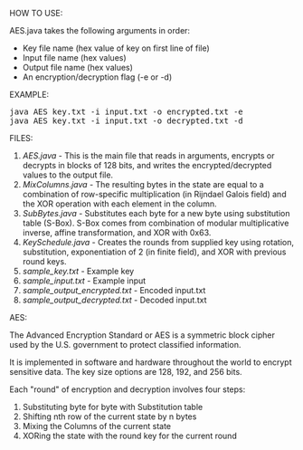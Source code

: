HOW TO USE:

AES.java takes the following arguments in order: 
<ul>
<li>Key file name (hex value of key on first line of file)</li>
<li>Input file name (hex values)</li>
<li>Output file name (hex values)</li>
<li>An encryption/decryption flag (-e or -d)</li>
</ul>

EXAMPLE:
<pre>
java AES key.txt -i input.txt -o encrypted.txt -e
java AES key.txt -i input.txt -o decrypted.txt -d
</pre>

FILES:

1. *AES.java* - This is the main file that reads in arguments, encrypts or decrypts in blocks of 128 bits, and writes the encrypted/decrypted values to the output file.
2. *MixColumns.java* - The resulting bytes in the state are equal to a combination of row-specific multiplication (in Rijndael Galois field) and the XOR operation with each element in the column. 
3. *SubBytes.java* - Substitutes each byte for a new byte using substitution table (S-Box). S-Box comes from combination of modular multiplicative inverse, affine transformation, and XOR with 0x63.
4. *KeySchedule.java* - Creates the rounds from supplied key using rotation, substitution, exponentiation of 2 (in finite field), and XOR with previous round keys.
5. *sample_key.txt* - Example key
6. *sample_input.txt* - Example input
7. *sample_output_encrypted.txt* - Encoded input.txt
8. *sample_output_decrypted.txt* - Decoded input.txt

AES:

The Advanced Encryption Standard or AES is a symmetric block cipher used by the U.S. government to protect classified information.

It is implemented in software and hardware throughout the world to encrypt sensitive data. The key size options are 128, 192, and 256 bits.

Each "round" of encryption and decryption involves four steps:

1. Substituting byte for byte with Substitution table
2. Shifting nth row of the current state by n bytes
3. Mixing the Columns of the current state
4. XORing the state with the round key for the current round
